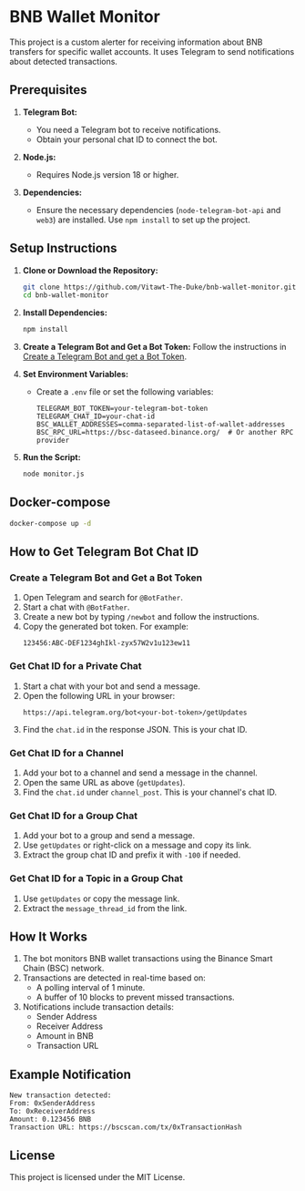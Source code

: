 # BNB Wallet Monitor

This project is a custom alerter for receiving information about BNB transfers for specific wallet accounts. It uses Telegram to send notifications about detected transactions.

## Prerequisites

1. **Telegram Bot:**
   - You need a Telegram bot to receive notifications.
   - Obtain your personal chat ID to connect the bot.

2. **Node.js:**
   - Requires Node.js version 18 or higher.

3. **Dependencies:**
   - Ensure the necessary dependencies (`node-telegram-bot-api` and `web3`) are installed. Use `npm install` to set up the project.

## Setup Instructions

1. **Clone or Download the Repository:**
   ```bash
   git clone https://github.com/Vitawt-The-Duke/bnb-wallet-monitor.git
   cd bnb-wallet-monitor
   ```

2. **Install Dependencies:**
   ```bash
   npm install
   ```

3. **Create a Telegram Bot and Get a Bot Token:**
   Follow the instructions in [Create a Telegram Bot and get a Bot Token](#create-a-telegram-bot-and-get-a-bot-token).

4. **Set Environment Variables:**
   - Create a `.env` file or set the following variables:
     ```
     TELEGRAM_BOT_TOKEN=your-telegram-bot-token
     TELEGRAM_CHAT_ID=your-chat-id
     BSC_WALLET_ADDRESSES=comma-separated-list-of-wallet-addresses
     BSC_RPC_URL=https://bsc-dataseed.binance.org/  # Or another RPC provider
     ```

5. **Run the Script:**
   ```bash
   node monitor.js
   ```

## Docker-compose
   ```bash
   docker-compose up -d
   ```


## How to Get Telegram Bot Chat ID

### Create a Telegram Bot and Get a Bot Token

1. Open Telegram and search for `@BotFather`.
2. Start a chat with `@BotFather`.
3. Create a new bot by typing `/newbot` and follow the instructions.
4. Copy the generated bot token. For example:
   ```
   123456:ABC-DEF1234ghIkl-zyx57W2v1u123ew11
   ```

### Get Chat ID for a Private Chat

1. Start a chat with your bot and send a message.
2. Open the following URL in your browser:
   ```
   https://api.telegram.org/bot<your-bot-token>/getUpdates
   ```
3. Find the `chat.id` in the response JSON. This is your chat ID.

### Get Chat ID for a Channel

1. Add your bot to a channel and send a message in the channel.
2. Open the same URL as above (`getUpdates`).
3. Find the `chat.id` under `channel_post`. This is your channel's chat ID.

### Get Chat ID for a Group Chat

1. Add your bot to a group and send a message.
2. Use `getUpdates` or right-click on a message and copy its link.
3. Extract the group chat ID and prefix it with `-100` if needed.

### Get Chat ID for a Topic in a Group Chat

1. Use `getUpdates` or copy the message link.
2. Extract the `message_thread_id` from the link.

## How It Works

1. The bot monitors BNB wallet transactions using the Binance Smart Chain (BSC) network.
2. Transactions are detected in real-time based on:
   - A polling interval of 1 minute.
   - A buffer of 10 blocks to prevent missed transactions.
3. Notifications include transaction details:
   - Sender Address
   - Receiver Address
   - Amount in BNB
   - Transaction URL

## Example Notification
```plaintext
New transaction detected:
From: 0xSenderAddress
To: 0xReceiverAddress
Amount: 0.123456 BNB
Transaction URL: https://bscscan.com/tx/0xTransactionHash
```

## License
This project is licensed under the MIT License.
